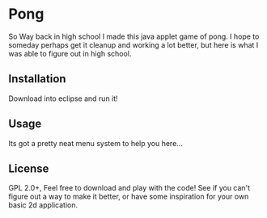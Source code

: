 # Pong
So Way back in high school I made this java applet game of pong. I hope to someday perhaps get it cleanup and working a lot better, but here is what I was able to figure out in high school.
## Installation
Download into eclipse and run it!
## Usage
Its got a pretty neat menu system to help you here...
## License
GPL 2.0+, Feel free to download and play with the code! See if you can't figure out a way to make it better, or have some inspiration for your own basic 2d application.